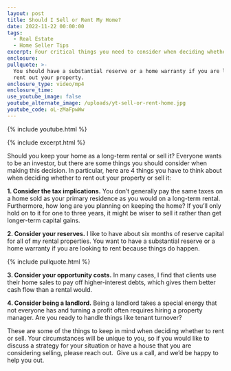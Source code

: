 ```yaml
---
layout: post
title: Should I Sell or Rent My Home?
date: 2022-11-22 00:00:00
tags:
  - Real Estate
  - Home Seller Tips
excerpt: Four critical things you need to consider when deciding whether to rent.
enclosure:
pullquote: >-
  You should have a substantial reserve or a home warranty if you are looking to
  rent out your property.
enclosure_type: video/mp4
enclosure_time:
use_youtube_image: false
youtube_alternate_image: /uploads/yt-sell-or-rent-home.jpg
youtube_code: oL-zMaFpwWw
---
```

{% include youtube.html %}

{% include excerpt.html %}

Should you keep your home as a long-term rental or sell it? Everyone wants to be an investor, but there are some things you should consider when making this decision. In particular, here are 4 things you have to think about when deciding whether to rent out your property or sell it:

**1\. Consider the tax implications.** You don’t generally pay the same taxes on a home sold as your primary residence as you would on a long-term rental. Furthermore, how long are you planning on keeping the home? If you’ll only hold on to it for one to three years, it might be wiser to sell it rather than get longer-term capital gains.

**2\. Consider your reserves.** I like to have about six months of reserve capital for all of my rental properties. You want to have a substantial reserve or a home warranty if you are looking to rent because things do happen.

{% include pullquote.html %}

**3\. Consider your opportunity costs.** In many cases, I find that clients use their home sales to pay off higher-interest debts, which gives them better cash flow than a rental would.&nbsp;

**4\. Consider being a landlord.** Being a landlord takes a special energy that not everyone has and turning a profit often requires hiring a property manager. Are you ready to handle things like tenant turnover?

These are some of the things to keep in mind when deciding whether to rent or sell. Your circumstances will be unique to you, so if you would like to discuss a strategy for your situation or have a house that you are considering selling, please reach out.&nbsp; Give us a call, and we’d be happy to help you out.